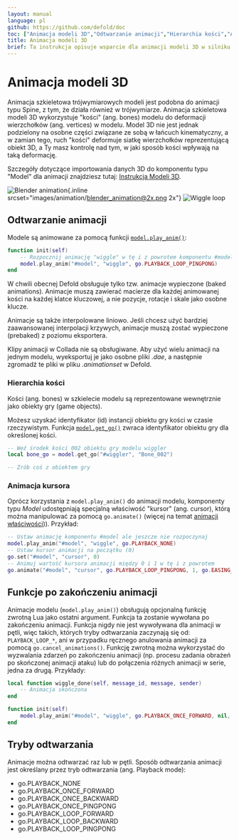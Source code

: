 ```yaml
---
layout: manual
language: pl
github: https://github.com/defold/doc
toc: ["Animacja modeli 3D","Odtwarzanie animacji","Hierarchia kości","Animacja kursora","Funkcje po zakończeniu animacji","Tryby odtwarzania"]
title: Animacja modeli 3D
brief: Ta instrukcja opisuje wsparcie dla animacji modeli 3D w silniku Defold.
---
```


# Animacja modeli 3D

Animacja szkieletowa trójwymiarowych modeli jest podobna do animacji typu Spine, z tym, że działa również w trójwymiarze. Animacja szkieletowa modeli 3D wykorzystuje "kości" (ang. bones) modelu do deformacji wierzchołków (ang. vertices) w modelu. Model 3D nie jest jednak podzielony na osobne części związane ze sobą w łańcuch kinematyczny, a w zamian tego, ruch "kości" deformuje siatkę wierzchołków reprezentującą obiekt 3D, a Ty masz kontrolę nad tym, w jaki sposób kości wpływają na taką deformację.

  Szczegóły dotyczące importowania danych 3D do komponentu typu "Model" dla animacji znajdziesz tutaj: [Instrukcja Modeli 3D](/pl/manuals/model).

  ![Blender animation](/manuals/images/animation/blender_animation.png){.inline srcset="images/animation/blender_animation@2x.png 2x"}
  ![Wiggle loop](/manuals/images/animation/suzanne.gif)

## Odtwarzanie animacji

Modele są animowane za pomocą funkcji [`model.play_anim()`](/ref/model#model.play_anim):

```lua
function init(self)
    -- Rozpocznij animację "wiggle" w tę i z powrotem komponentu #model
    model.play_anim("#model", "wiggle", go.PLAYBACK_LOOP_PINGPONG)
end
```

<div class='important' markdown='1'>
W chwili obecnej Defold obsługuje tylko tzw. animacje wypieczone (baked animations). Animacje muszą zawierać macierze dla każdej animowanej kości na każdej klatce kluczowej, a nie pozycje, rotacje i skale jako osobne klucze.

Animacje są także interpolowane liniowo. Jeśli chcesz użyć bardziej zaawansowanej interpolacji krzywych, animacje muszą zostać wypieczone (prebaked) z poziomu eksportera.

Klipy animacji w Collada nie są obsługiwane. Aby użyć wielu animacji na jednym modelu, wyeksportuj je jako osobne pliki *.dae*, a następnie zgromadź te pliki w pliku *.animationset* w Defold.
</div>

### Hierarchia kości

Kości (ang. bones) w szkielecie modelu są reprezentowane wewnętrznie jako obiekty gry (game objects).

Możesz uzyskać identyfikator (id) instancji obiektu gry kości w czasie rzeczywistym. Funkcja [`model.get_go()`](/ref/model#model.get_go) zwraca identyfikator obiektu gry dla określonej kości.

```lua
-- Weź środek kości 002 obiektu gry modelu wiggler
local bone_go = model.get_go("#wiggler", "Bone_002")

-- Zrób coś z obiektem gry
```

### Animacja kursora

Oprócz korzystania z `model.play_anim()` do animacji modelu, komponenty typu *Model* udostępniają specjalną właściwość "kursor" (ang. cursor), którą można manipulować za pomocą `go.animate()` (więcej na temat [animacji właściwości](/pl/manuals/property-animation))). Przykład:

```lua
-- Ustaw animację komponentu #model ale jeszcze nie rozpoczynaj
model.play_anim("#model", "wiggle", go.PLAYBACK_NONE)
-- Ustaw kursor animacji na początku (0)
go.set("#model", "cursor", 0)
-- Animuj wartość kursora animacji między 0 i 1 w tę i z powrotem
go.animate("#model", "cursor", go.PLAYBACK_LOOP_PINGPONG, 1, go.EASING_INOUTQUAD, 3)
```

## Funkcje po zakończeniu animacji

Animacje modelu (`model.play_anim()`) obsługują opcjonalną funkcję zwrotną Lua jako ostatni argument. Funkcja ta zostanie wywołana po zakończeniu animacji. Funkcja nigdy nie jest wywoływana dla animacji w pętli, więc takich, których tryby odtwarzania zaczynają się od: `PLAYBACK_LOOP_*`, ani w przypadku ręcznego anulowania animacji za pomocą `go.cancel_animations()`. Funkcję zwrotną można wykorzystać do wyzwalania zdarzeń po zakończeniu animacji (np. procesu zadania obrażeń po skończonej animacji ataku) lub do połączenia różnych animacji w serie, jedna za drugą. Przykłady: 

```lua
local function wiggle_done(self, message_id, message, sender)
    -- Animacja skończona
end

function init(self)
    model.play_anim("#model", "wiggle", go.PLAYBACK_ONCE_FORWARD, nil, wiggle_done)
end
```

## Tryby odtwarzania

Animacje można odtwarzać raz lub w pętli. Sposób odtwarzania animacji jest określany przez tryb odtwarzania (ang. Playback mode):

* go.PLAYBACK_NONE
* go.PLAYBACK_ONCE_FORWARD
* go.PLAYBACK_ONCE_BACKWARD
* go.PLAYBACK_ONCE_PINGPONG
* go.PLAYBACK_LOOP_FORWARD
* go.PLAYBACK_LOOP_BACKWARD
* go.PLAYBACK_LOOP_PINGPONG
